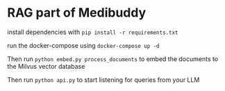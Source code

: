 # RAG part of Medibuddy

install dependencies with `pip install -r requirements.txt`

run the docker-compose using `docker-compose up -d`

Then run `python embed.py process_documents` to embed the documents to the Milvus vector database

Then run `python api.py` to start listening for queries from your LLM
